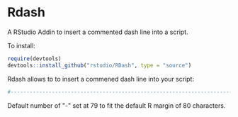 # Rdash
A RStudio Addin to insert a commented dash line into a script.

To install: 

```R
require(devtools)
devtools::install_github("rstudio/RDash", type = "source")
```

Rdash allows to to insert a commened dash line into your script:
```R
#-------------------------------------------------------------------------------
```
Default number of "-" set at 79 to fit the default R margin of 80 characters. 
